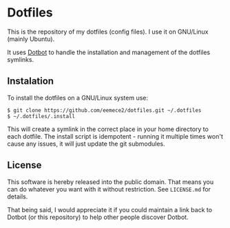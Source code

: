 Dotfiles
========

This is the repository of my dotfiles (config files).
I use it on GNU/Linux (mainly Ubuntu).

It uses [Dotbot][dotbot] to handle the installation and management of the dotfiles symlinks.

Instalation
-----------

To install the dotfiles on a GNU/Linux system use:
```
$ git clone https://github.com/eemece2/dotfiles.git ~/.dotfiles
$ ~/.dotfiles/.install
```
This will create a symlink in the correct place in your home directory to each dotfile.
The install script is idempotent - running it multiple times won't cause any issues, it will just update the git submodules.


License
-------

This software is hereby released into the public domain. That means you can do
whatever you want with it without restriction. See `LICENSE.md` for details.

That being said, I would appreciate it if you could maintain a link back to
Dotbot (or this repository) to help other people discover Dotbot.

[dotbot]: https://github.com/anishathalye/dotbot
